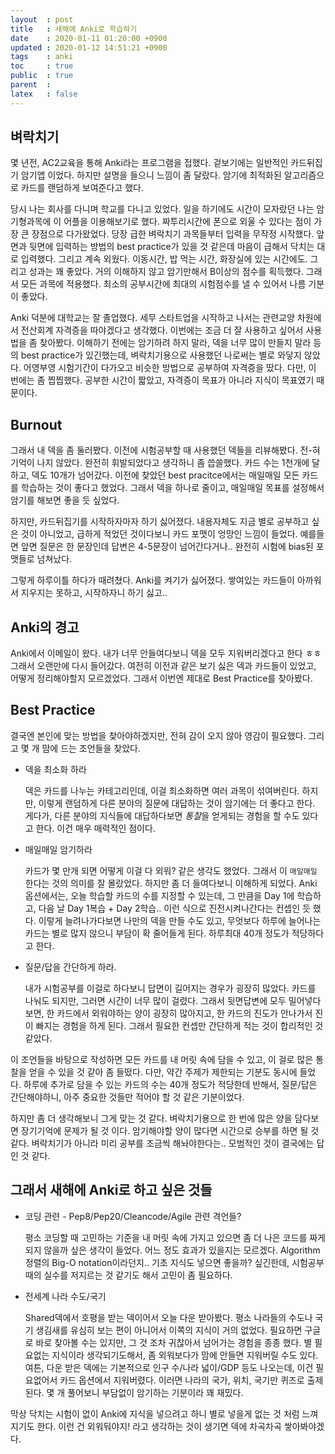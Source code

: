 ```yaml
---
layout  : post
title   : 새해에 Anki로 학습하기
date    : 2020-01-11 01:20:00 +0900
updated : 2020-01-12 14:51:21 +0900
tags    : anki
toc     : true
public  : true
parent  : 
latex   : false
---
```


## 벼락치기
  몇 년전, AC2교육을 통해 Anki라는 프로그램을 접했다. 겉보기에는 일반적인 카드뒤집기 암기앱 이었다. 하지만 설명을 들으니 
  느낌이 좀 달랐다. 암기에 최적화된 알고리즘으로 카드를 랜덤하게 보여준다고 했다.
 
  당시 나는 회사를 다니며 학교를 다니고 있었다. 일을 하기에도 시간이 모자랐던 나는 암기형과목에 이 어플을 이용해보기로 했다. 
  짜투리시간에 폰으로 외울 수 있다는 점이 가장 큰 장점으로 다가왔었다. 당장 급한 벼락치기 과목들부터 입력을 무작정 시작했다. 
  앞면과 뒷면에 입력하는 방법의 best practice가 있을 것 같은데 마음이 급해서 닥치는 대로 입력했다. 그리고 계속 외웠다. 
  이동시간, 밥 먹는 시간, 화장실에 있는 시간에도. 그리고 성과는 꽤 좋았다. 거의 이해하지 않고 암기만해서 B이상의 점수를 
  획득했다. 그래서 모든 과목에 적용했다. 최소의 공부시간에 최대의 시험점수를 낼 수 있어서 나름 기분이 좋았다.

  Anki 덕분에 대학교는 잘 졸업했다. 세무 스타트업을 시작하고 나서는 관련교양 차원에서 전산회계 자격증을 따야겠다고 생각했다. 
  이번에는 조금 더 잘 사용하고 싶어서 사용법을 좀 찾아봤다. 이해하기 전에는 암기하려 하지 말라, 덱을 너무 많이 만들지 
  말라 등의 best practice가 있긴했는데, 벼락치기용으로 사용했던 나로써는 별로 와닿지 않았다. 
  어영부영 시험기간이 다가오고 비슷한 방법으로 공부하여 자격증을 땄다. 다만, 이 번에는 좀 찝찝했다. 공부한 시간이 짧았고, 
  자격증이 목표가 아니라 지식이 목표였기 때문이다.

## Burnout
  그래서 내 덱을 좀 둘러봤다. 이전에 시험공부할 때 사용했던 덱들을 리뷰해봤다. 전-혀 기억이 나지 않았다. 완전히 휘발되었다고 
  생각하니 좀 씁쓸했다. 카드 수는 1천개에 달하고, 덱도 10개가 넘어갔다. 이전에 찾았던 best pracitce에서는 매일매일 
  모든 카드를 학습하는 것이 좋다고 했었다. 그래서 덱을 하나로 줄이고, 매일매일 목표를 설정해서 암기를 해보면 좋을 듯 싶었다.

  하지만, 카드뒤집기를 시작하자마자 하기 싫어졌다. 내용자체도 지금 별로 공부하고 싶은 것이 아니었고, 급하게 적었던 것이다보니 
  카드 포맷이 엉망인 느낌이 들었다. 예를들면 앞면 질문은 한 문장인데 답변은 4-5문장이 넘어간다거나.. 완전히 시험에 bias된 포맷들로 넘쳐났다.

  그렇게 하루이틀 하다가 때려쳤다. Anki를 켜기가 싫어졌다. 쌓여있는 카드들이 아까워서 지우지는 못하고, 시작하자니 하기 싫고..

## Anki의 경고
  Anki에서 이메일이 왔다. 내가 너무 안들여다보니 덱을 모두 지워버리겠다고 한다 ㅎㅎ 그래서 오랜만에 다시 들어갔다. 
  여전히 이전과 같은 보기 싫은 덱과 카드들이 있었고, 어떻게 정리해야할지 모르겠었다.
  그래서 이번엔 제대로 Best Practice를 찾아봤다.

## Best Practice
  결국엔 본인에 맞는 방법을 찾아야하겠지만, 전혀 감이 오지 않아 영감이 필요했다. 
  그리고 몇 개 맘에 드는 조언들을 찾았다.

  - 덱을 최소화 하라

    덱은 카드를 나누는 카테고리인데, 이걸 최소화하면 여러 과목이 섞여버린다. 하지만, 이렇게 랜덤하게 다른 분야의 질문에 
    대답하는 것이 암기에는 더 좋다고 한다. 게다가, 다른 분야의 지식들에 대답하다보면 *통찰*을 얻게되는 경험을 할 수도 
    있다고 한다. 이건 매우 매력적인 점이다.

  - 매일매일 암기하라

    카드가 몇 만개 되면 어떻게 이걸 다 외워? 같은 생각도 했었다. 그래서 이 `매일매일` 한다는 것의 의미를 잘 몰랐었다. 
    하지만 좀 더 들여다보니 이해하게 되었다. Anki 옵션에서는, 오늘 학습할 카드의 수를 지정할 수 있는데, 그 만큼을 Day 1에 
    학습하고, 다음 날 Day 1복습 + Day 2학습.. 이런 식으로 진전시켜나간다는 컨셉인 듯 했다. 이렇게 늘려나가다보면 나만의 
    덱을 만들 수도 있고, 무엇보다 하루에 늘어나는 카드는 별로 많지 않으니 부담이 확 줄어들게 된다. 하루최대 40개 정도가 적당하다고 한다.

  - 질문/답을 간단하게 하라.

    내가 시험공부를 이걸로 하다보니 답면이 길어지는 경우가 굉장히 많았다. 카드를 나눠도 되지만, 그러면 시간이 너무 많이 
    걸렸다. 그래서 뒷면답변에 모두 밀어넣다보면, 한 카드에서 외워야하는 양이 굉장히 많아지고, 한 카드의 진도가 안나가서 
    진이 빠지는 경험을 하게 된다. 그래서 필요한 컨셉만 간단하게 적는 것이 합리적인 것 같았다.

 이 조언들을 바탕으로 작성하면 모든 카드를 내 머릿 속에 담을 수 있고, 이 걸로 많은 통찰을 얻을 수 있을 것 같아 좀 들떴다. 
 다만, 약간 주제가 제한되는 기분도 동시에 들었다. 하루에 추가로 담을 수 있는 카드의 수는 40개 정도가 적당한데 반해서, 
 질문/답은 간단해야하니, 아주 중요한 것들만 적어야 할 것 같은 기분이었다.

  하지만 좀 더 생각해보니 그게 맞는 것 같다. 벼락치기용으로 한 번에 많은 양을 담다보면 장기기억에 문제가 될 것 이다. 
  암기해야할 양이 많다면 시간으로 승부를 하면 될 것 같다. 벼락치기가 아니라 미리 공부를 조금씩 해놔야한다는.. 모범적인 것이 결국에는 답인 것 같다.

## 그래서 새해에 Anki로 하고 싶은 것들
  - 코딩 관련 - Pep8/Pep20/Cleancode/Agile 관련 격언들?

    평소 코딩할 때 고민하는 기준을 내 머릿 속에 가지고 있으면 좀 더 나은 코드를 짜게되지 않을까 싶은 생각이 들었다. 어느 
    정도 효과가 있을지는 모르겠다. 
    Algorithm 정렬의 Big-O notation이라던지.. 기초 지식도 넣으면 좋을까? 싶긴한데, 시험공부때의 실수를 저지르는 것 같기도
    해서 고민이 좀 필요하다.
    
  - 전세계 나라 수도/국기

    Shared덱에서 호평을 받는 덱이어서 오늘 다운 받아봤다. 평소 나라들의 수도나 국기 생김새를 유심히 보는 편이 아니어서
    이쪽의 지식이 거의 없었다. 필요하면 구글로 바로 찾아볼 수는 있지만, 그 것 조차 귀찮아서 넘어가는 경험을 종종 했다.
    별 필요없는 지식이라 생각되기도해서, 좀 외워보다가 맘에 안들면 지워버릴 수도 있다.
    여튼, 다운 받은 덱에는 기본적으로 인구 수/나라 넓이/GDP 등도 나오는데, 이건 필요없어서 카드 옵션에서 지워버렸다. 
    이러면 나라의 국가, 위치, 국기만 퀴즈로 출제된다. 몇 개 풀어보니 부담없이 암기하는 기분이라 꽤 재밌다.

막상 닥치는 시험이 없이 Anki에 지식을 넣으려고 하니 별로 넣을게 없는 것 처럼 느껴지기도 한다.
이런 건 외워둬야지! 라고 생각하는 것이 생기면 덱에 차곡차곡 쌓아봐야겠다.

